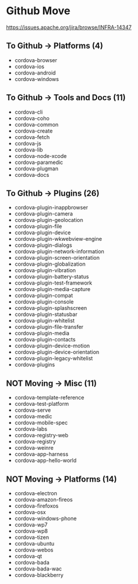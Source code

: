 # Github Move

https://issues.apache.org/jira/browse/INFRA-14347

## To Github -> Platforms (4)

- cordova-browser
- cordova-ios
- cordova-android
- cordova-windows

## To Github -> Tools and Docs (11)

- cordova-cli
- cordova-coho
- cordova-common
- cordova-create
- cordova-fetch
- cordova-js
- cordova-lib
- cordova-node-xcode
- cordova-paramedic
- cordova-plugman
- cordova-docs

## To Github -> Plugins (26)

- cordova-plugin-inappbrowser
- cordova-plugin-camera
- cordova-plugin-geolocation
- cordova-plugin-file
- cordova-plugin-device
- cordova-plugin-wkwebview-engine
- cordova-plugin-dialogs
- cordova-plugin-network-information
- cordova-plugin-screen-orientation
- cordova-plugin-globalization
- cordova-plugin-vibration
- cordova-plugin-battery-status
- cordova-plugin-test-framework
- cordova-plugin-media-capture
- cordova-plugin-compat
- cordova-plugin-console
- cordova-plugin-splashscreen
- cordova-plugin-statusbar
- cordova-plugin-whitelist
- cordova-plugin-file-transfer
- cordova-plugin-media
- cordova-plugin-contacts
- cordova-plugin-device-motion
- cordova-plugin-device-orientation
- cordova-plugin-legacy-whitelist
- cordova-plugins

## NOT Moving -> Misc (11)

- cordova-template-reference
- cordova-test-platform
- cordova-serve
- cordova-medic
- cordova-mobile-spec
- cordova-labs
- cordova-registry-web
- cordova-registry
- cordova-weinre
- cordova-app-harness
- cordova-app-hello-world

## NOT Moving -> Platforms (14)

- cordova-electron
- cordova-amazon-fireos
- cordova-firefoxos
- cordova-osx
- cordova-windows-phone
- cordova-wp7
- cordova-wp8
- cordova-tizen
- cordova-ubuntu
- cordova-webos
- cordova-qt
- cordova-bada
- cordova-bada-wac
- cordova-blackberry
